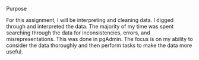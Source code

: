 Purpose

For this assignment, I will be interpreting and cleaning data. I digged through and interpreted
the data. The majority of my time was spent searching through the data for inconsistencies, errors, 
and misrepresentations. This was done in pgAdmin. The focus is on my ability to consider the 
data thoroughly and then perform tasks to make the data more useful. 
